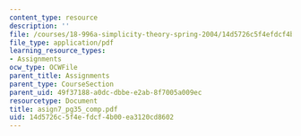 ```yaml
---
content_type: resource
description: ''
file: /courses/18-996a-simplicity-theory-spring-2004/14d5726c5f4efdcf4b00ea3120cd8602_asign7_pg35_comp.pdf
file_type: application/pdf
learning_resource_types:
- Assignments
ocw_type: OCWFile
parent_title: Assignments
parent_type: CourseSection
parent_uid: 49f37188-a0dc-dbbe-e2ab-8f7005a009ec
resourcetype: Document
title: asign7_pg35_comp.pdf
uid: 14d5726c-5f4e-fdcf-4b00-ea3120cd8602
---
```

